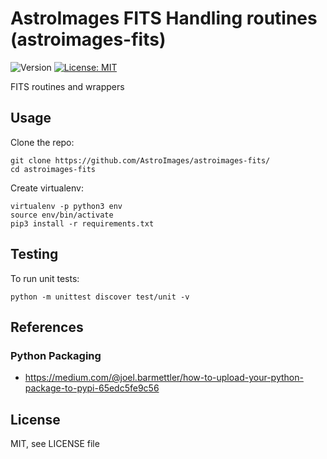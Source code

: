 AstroImages FITS Handling routines (astroimages-fits)
=================================

![Version](https://img.shields.io/badge/version-1.0.0-blue.svg?cacheSeconds=2592000)
[![License: MIT](https://img.shields.io/badge/License-MIT-yellow.svg)](#)


FITS routines and wrappers


Usage
-----

Clone the repo:

    git clone https://github.com/AstroImages/astroimages-fits/
    cd astroimages-fits

Create virtualenv:

    virtualenv -p python3 env
    source env/bin/activate
    pip3 install -r requirements.txt


## Testing

To run unit tests:

    python -m unittest discover test/unit -v


## References

### Python Packaging
- https://medium.com/@joel.barmettler/how-to-upload-your-python-package-to-pypi-65edc5fe9c56

License
-------

MIT, see LICENSE file


